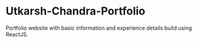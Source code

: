# Utkarsh-Chandra-Portfolio
Portfolio website with basic information and experience details build using ReactJS.
